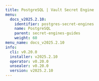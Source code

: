 ```yaml
---
title: PostgreSQL | Vault Secret Engine
menu:
  docs_v2025.2.10:
    identifier: postgres-secret-engines
    name: PostgreSQL
    parent: secret-engines-guides
    weight: 60
menu_name: docs_v2025.2.10
info:
  cli: v0.20.0
  installer: v2025.2.10
  operator: v0.20.0
  unsealer: v0.20.0
  version: v2025.2.10
---
```


